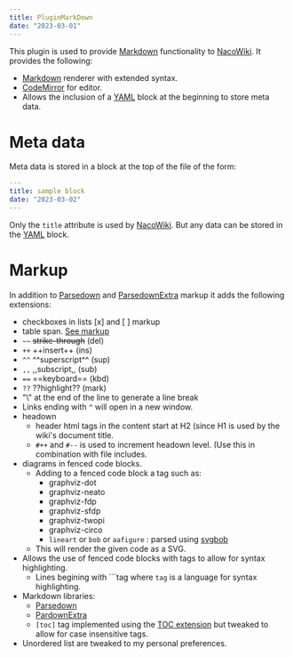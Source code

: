 ```yaml
---
title: PluginMarkDown
date: "2023-03-01"
---
```

This plugin is used to provide [Markdown][md] functionality to [NacoWiki][NW].  It provides
the following:

- [Markdown][md] renderer with extended syntax.
- [CodeMirror][cm] for editor.
- Allows the inclusion of a [YAML][yaml] block at the beginning to store meta data.

# Meta data

Meta data is stored in a block at the top of the file of the form:

```yaml
---
title: sample block
date: "2023-03-02"
---
```
Only the `title` attribute is used by [NacoWiki][NW].  But any data can be stored in the
[YAML][yaml] block.


# Markup

In addition to [Parsedown][parsedown] and [ParsedownExtra][pdextra] markup it adds the following
extensions:

- checkboxes in lists [x] and [ ] markup
- table span. [See markup][tspan]
- `~~` ~~strike-through~~ (del)
- `++` ++insert++ (ins)
- `^^` ^^superscript^^ (sup)
- `,,` ,,subscript,, (sub)
- `==` ==keyboard== (kbd)
- `??` ??highlight?? (mark)
- "\\" at the end of the line to generate a line break
- Links ending with `^` will open in a new window.
- headown
  - header html tags in the content start at H2 (since H1 is used
    by the wiki's document title.
  - `#++` and `#--` is used to increment headown level.  (Use this in
    combination with file includes.
- diagrams in fenced code blocks.
  - Adding to a fenced code block a tag such as:
    - graphviz-dot
    - graphviz-neato
    - graphviz-fdp
    - graphviz-sfdp
    - graphviz-twopi
    - graphviz-circo
    - `lineart` or `bob` or `aafigure` : parsed using [svgbob][svgbob]
  - This will render the given code as a SVG.
- Allows the use of fenced code blocks with tags to allow for syntax highlighting.
  - Lines begining with \`\`\`tag
    where `tag` is a language for syntax highlighting.
- Markdown libraries:
  - [Parsedown][parsedown]
  - [PardownExtra][pdextra]
  - `[toc]` tag implemented using the
  [TOC extension](https://github.com/KEINOS/parsedown-extension_table-of-contents/^)
  but tweaked to allow for case insensitive tags.
- Unordered list are tweaked to my personal preferences.


[md]: https://www.markdownguide.org/basic-syntax/
[tspan]: https://github.com/KENNYSOFT/parsedown-tablespan^
[NW]: https://github.com/iliu-net/NacoWiki/
[cm]: https://codemirror.net/
[parsedown]: https://github.com/erusev/parsedown
[pdextra]: https://github.com/erusev/parsedown-extra
[svgbob]: https://github.com/ivanceras/svgbob
[yaml]: https://yaml.org/.
